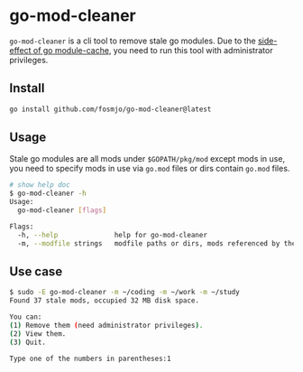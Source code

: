 # go-mod-cleaner

`go-mod-cleaner` is a cli tool to remove stale go modules. Due to the [side-effect of go module-cache](https://go.dev/ref/mod#module-cache), you need to run this tool with administrator privileges.


## Install

```sh
go install github.com/fosmjo/go-mod-cleaner@latest
```

## Usage
Stale go modules are all mods under `$GOPATH/pkg/mod` except mods in use, you need to specify mods in use via `go.mod` files or dirs contain `go.mod` files.

```sh
# show help doc
$ go-mod-cleaner -h
Usage:
  go-mod-cleaner [flags]

Flags:
  -h, --help              help for go-mod-cleaner
  -m, --modfile strings   modfile paths or dirs, mods referenced by these modfiles will not be removed
```

## Use case

```sh
$ sudo -E go-mod-cleaner -m ~/coding -m ~/work -m ~/study
Found 37 stale mods, occupied 32 MB disk space.

You can:
(1) Remove them (need administrator privileges).
(2) View them.
(3) Quit.

Type one of the numbers in parentheses:1
```